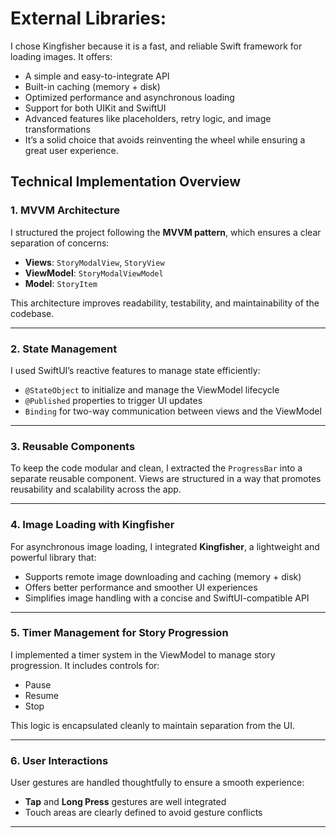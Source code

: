 # External Libraries:

I chose Kingfisher because it is a fast, and reliable Swift framework for loading images. It offers:
- A simple and easy-to-integrate API
- Built-in caching (memory + disk)
- Optimized performance and asynchronous loading
- Support for both UIKit and SwiftUI
- Advanced features like placeholders, retry logic, and image transformations
- It’s a solid choice that avoids reinventing the wheel while ensuring a great user experience. 

## Technical Implementation Overview

### 1. MVVM Architecture  
I structured the project following the **MVVM pattern**, which ensures a clear separation of concerns:

- **Views**: `StoryModalView`, `StoryView`
- **ViewModel**: `StoryModalViewModel`
- **Model**: `StoryItem`

This architecture improves readability, testability, and maintainability of the codebase.

---

### 2. State Management  
I used SwiftUI’s reactive features to manage state efficiently:

- `@StateObject` to initialize and manage the ViewModel lifecycle
- `@Published` properties to trigger UI updates
- `Binding` for two-way communication between views and the ViewModel

---

### 3. Reusable Components  
To keep the code modular and clean, I extracted the `ProgressBar` into a separate reusable component. Views are structured in a way that promotes reusability and scalability across the app.

---

### 4. Image Loading with Kingfisher  
For asynchronous image loading, I integrated **Kingfisher**, a lightweight and powerful library that:

- Supports remote image downloading and caching (memory + disk)
- Offers better performance and smoother UI experiences
- Simplifies image handling with a concise and SwiftUI-compatible API

---

### 5. Timer Management for Story Progression  
I implemented a timer system in the ViewModel to manage story progression. It includes controls for:

- Pause
- Resume
- Stop

This logic is encapsulated cleanly to maintain separation from the UI.

---

### 6. User Interactions  
User gestures are handled thoughtfully to ensure a smooth experience:

- **Tap** and **Long Press** gestures are well integrated
- Touch areas are clearly defined to avoid gesture conflicts

---


